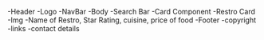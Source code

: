 
-Header 
  -Logo 
  -NavBar
-Body 
  -Search Bar 
  -Card Component 
  -Restro Card 
    -Img 
    -Name of Restro, Star Rating, cuisine, price of food
-Footer 
  -copyright 
  -links 
  -contact details 
